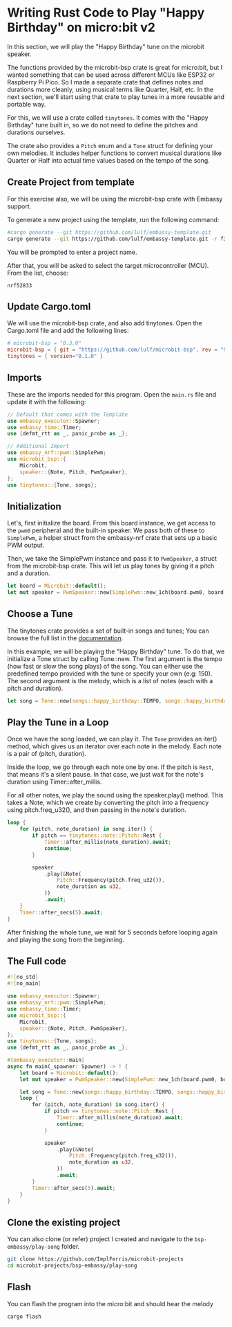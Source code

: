 # Writing Rust Code to Play "Happy Birthday" on micro:bit v2

In this section, we will play the "Happy Birthday" tune on the microbit speaker. 

The functions provided by the microbit-bsp crate is great for micro:bit, but I wanted something that can be used across different MCUs like ESP32 or Raspberry Pi Pico. So I made a separate crate that defines notes and durations more cleanly, using musical terms like Quarter, Half, etc. In the next section, we'll start using that crate to play tunes in a more reusable and portable way.

For this, we will use a crate called `tinytones`. It comes with the "Happy Birthday" tune built in, so we do not need to define the pitches and durations ourselves. 

The crate also provides a `Pitch` enum and a `Tone` struct for defining your own melodies. It includes helper functions to convert musical durations like Quarter or Half into actual time values based on the tempo of the song.

## Create Project from template
For this exercise also, we will be using the microbit-bsp crate with Embassy support.

To generate a new project using the template, run the following command:

```sh
#cargo generate --git https://github.com/lulf/embassy-template.git
cargo generate --git https://github.com/lulf/embassy-template.git -r f3179dc
```

You will be prompted to enter a project name. 

After that, you will be asked to select the target microcontroller (MCU). From the list, choose:
```
nrf52833
```

## Update Cargo.toml

We will use the microbit-bsp crate, and also add tinytones. Open the Cargo.toml file and add the following lines:

```toml
# microbit-bsp = "0.3.0"
microbit-bsp = { git = "https://github.com/lulf/microbit-bsp", rev = "9c7d52e" }
tinytones = { version="0.1.0" }
```

## Imports
These are the imports needed for this program. Open the `main.rs` file and update it with the following:

```rust
// Default that comes with the Template
use embassy_executor::Spawner;
use embassy_time::Timer;
use {defmt_rtt as _, panic_probe as _};

// Additional Import
use embassy_nrf::pwm::SimplePwm;
use microbit_bsp::{
    Microbit,
    speaker::{Note, Pitch, PwmSpeaker},
};
use tinytones::{Tone, songs};

```

## Initialization

Let's, first initialize the board. From this board instance, we get access to the `pwm0` peripheral and the built-in speaker. We pass both of these to `SimplePwm`, a helper struct from the embassy-nrf crate that sets up a basic PWM output.

Then, we take the SimplePwm instance and pass it to `PwmSpeaker`, a struct from the microbit-bsp crate. This will let us play tones by giving it a pitch and a duration.

```rust
let board = Microbit::default();
let mut speaker = PwmSpeaker::new(SimplePwm::new_1ch(board.pwm0, board.speaker));
```

## Choose a Tune

The tinytones crate provides a set of built-in songs and tunes; You can browse the full list in the [documentation](https://docs.rs/tinytones/latest/tinytones/songs/index.html). 

In this example, we will be playing the "Happy Birthday" tune. To do that, we initialize a Tone struct by calling Tone::new. The first argument is the tempo (how fast or slow the song plays) of the song. You can either use the predefined tempo provided with the tune or specify your own (e.g: 150). The second argument is the melody, which is a list of notes (each with a pitch and duration). 

```rust
let song = Tone::new(songs::happy_birthday::TEMPO, songs::happy_birthday::MELODY);
```

## Play the Tune in a Loop
Once we have the song loaded, we can play it. The `Tone` provides an iter() method, which gives us an iterator over each note in the melody. Each note is a pair of (pitch, duration).

Inside the loop, we go through each note one by one. If the pitch is `Rest`, that means it's a silent pause. In that case, we just wait for the note's duration using Timer::after_millis.

For all other notes, we play the sound using the speaker.play() method. This takes a Note, which we create by converting the pitch into a frequency using pitch.freq_u32(), and then passing in the note's duration.

```rust
loop {
    for (pitch, note_duration) in song.iter() {
        if pitch == tinytones::note::Pitch::Rest {
            Timer::after_millis(note_duration).await;
            continue;
        }

        speaker
            .play(&Note(
                Pitch::Frequency(pitch.freq_u32()),
                note_duration as u32,
            ))
            .await;
    }
    Timer::after_secs(5).await;
}
```

After finishing the whole tune, we wait for 5 seconds before looping again and playing the song from the beginning.


## The Full code
```rust
#![no_std]
#![no_main]

use embassy_executor::Spawner;
use embassy_nrf::pwm::SimplePwm;
use embassy_time::Timer;
use microbit_bsp::{
    Microbit,
    speaker::{Note, Pitch, PwmSpeaker},
};
use tinytones::{Tone, songs};
use {defmt_rtt as _, panic_probe as _};

#[embassy_executor::main]
async fn main(_spawner: Spawner) -> ! {
    let board = Microbit::default();
    let mut speaker = PwmSpeaker::new(SimplePwm::new_1ch(board.pwm0, board.speaker));

    let song = Tone::new(songs::happy_birthday::TEMPO, songs::happy_birthday::MELODY);
    loop {
        for (pitch, note_duration) in song.iter() {
            if pitch == tinytones::note::Pitch::Rest {
                Timer::after_millis(note_duration).await;
                continue;
            }

            speaker
                .play(&Note(
                    Pitch::Frequency(pitch.freq_u32()),
                    note_duration as u32,
                ))
                .await;
        }
        Timer::after_secs(5).await;
    }
}
```


## Clone the existing project
You can also clone (or refer) project I created and navigate to the `bsp-embassy/play-song` folder.

```sh
git clone https://github.com/ImplFerris/microbit-projects
cd microbit-projects/bsp-embassy/play-song
```


## Flash

You can flash the program into the micro:bit and should hear the melody

```sh
cargo flash
```
